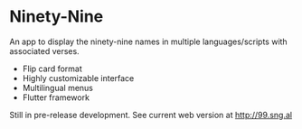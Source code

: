 # Ninety-Nine

An app to display the ninety-nine names in multiple languages/scripts with associated verses. 
* Flip card format
* Highly customizable interface
* Multilingual menus
* Flutter framework

Still in pre-release development.
See current web version at http://99.sng.al
